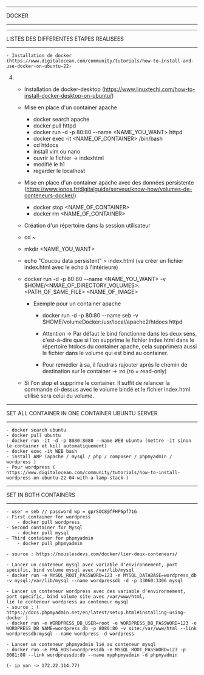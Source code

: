 ***
DOCKER
***

***
LISTES DES DIFFERENTES ETAPES REALISEES 
***

    - Installation de docker (https://www.digitalocean.com/community/tutorials/how-to-install-and-use-docker-on-ubuntu-22-
04)
    - Installation de docker-desktop (https://www.linuxtechi.com/how-to-install-docker-desktop-on-ubuntu/)
    
    - Mise en place d'un container apache

        - docker search apache
        - docker pull httpd
        - docker run -d -p 80:80 --name <NAME_YOU_WANT> httpd
        - docker exec -it <NAME_OF_CONTAINER> /bin/bash
        - cd htdocs
        - install vim ou nano
        - ouvrir le fichier -> indexhtml
        - modifié le h1
        - regarder le localhost

    - Mise en place d'un container apache avec des données persistente
      (https://www.ionos.fr/digitalguide/serveur/know-how/volumes-de-conteneurs-docker/)
        - docker stop <NAME_OF_CONTAINER>
        - docker rm <NAME_OF_CONTAINER>

    - Création d'un répertoire dans la session utilisateur
    - cd ~
    - mkdir <NAME_YOU_WANT>
    - echo "Coucou data persistent" > index.html (va créer un fichier index.html avec le echo à l'intérieure)
    - docker run -d -p 80:80 --name <NAME_YOU_WANT> -v $HOME/<NMAE_OF_DIRECTORY_VOLUMES>:<PATH_OF_SAME_FILE> <NAME_OF_IMAGE>

        - Exemple pour un container apache
            - docker run -d -p 80:80 --name seb -v $HOME/volumeDocker:/usr/local/apache2/htdocs httpd
            
            - Attention -> Par défaut le bind fonctionne dans les deux sens, c'est-à-dire que si l'on supprime le fichier index.html dans le répertoire htdocs du container apache, cela supprimera aussi le fichier dans le volume qui est bind au container.
            - Pour remédier à sa, il faudrais rajouter aprés le chemin de destination sur le container -> :ro (ro = read-only)

    - Si l'on stop et supprime le container. Il suffit de relancer la commande ci-dessus avec le volume bindé et le fichier index.html utilisé sera celui du volume.        


***
SET ALL CONTAINER IN ONE CONTAINER UBUNTU SERVER
***

    - docker search ubuntu
    - docker pull ubuntu
    - docker run -it -d -p 8080:8080 --name WEB ubuntu (mettre -it sinon le container et kill automatiquement)
    - docker exec -it WEB bash
    - install AMP (apache / mysql / php / composer / phpmyadmin / wordpress )
    - Pour wordpress ( https://www.digitalocean.com/community/tutorials/how-to-install-wordpress-on-ubuntu-22-04-with-a-lamp-stack )

***
SET IN BOTH CONTAINERS
***
    - user = seb // password wp = gprSOC8@fFHP6pf71G
    - First container for wordpress
        - docker pull wordpress
    - Second container for Mysql
        - docker pull mysql
    - Third container for phpmyadmin
        - docker pull phpmyadmin

    - source : https://nouslesdevs.com/docker/lier-deux-conteneurs/ 

    - Lancer un conteneur mysql avec variable d'environnement, port spécific, bind volume mysql avec /var/lib/mysql
    - docker run -e MYSQL_ROOT_PASSWORD=123 -e MYSQL_DATABASE=wordpress_db -v mysql:/var/lib/mysql --name wordpressdb -d -p 33060:3306 mysql

    - Lancer un conteneur wordpress avec des variable d'environnement, port spécific, bind volume site avec /var/www/html, 
    lié le conteneur wordpress au conteneur mysql
    - source : ( https://docs.phpmyadmin.net/en/latest/setup.html#installing-using-docker )
    - docker run -e WORDPRESS_DB_USER=root -e WORDPRESS_DB_PASSWORD=123 -e WORDPRESS_DB_NAME=wordpress_db -p 8080:80 -v site:/var/www/html --link wordpressdb:mysql --name wordpress -d wordpress

    - Lancer un conteneur phpmyadmin lié au conteneur mysql 
    - docker run -e PMA_HOST=wordpressdb -e MYSQL_ROOT_PASSWORD=123 -p 8081:80 --link wordpressdb:db --name myphpmyadmin -d phpmyadmin

    (- ip yan -> 172.22.114.77)

